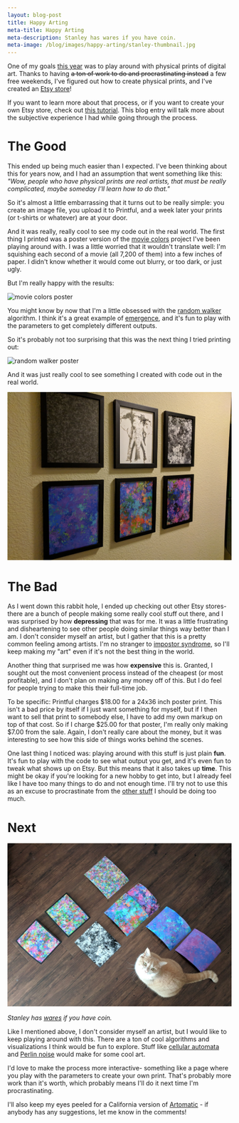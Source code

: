 ```yaml
---
layout: blog-post
title: Happy Arting
meta-title: Happy Arting
meta-description: Stanley has wares if you have coin.
meta-image: /blog/images/happy-arting/stanley-thumbnail.jpg
---
```


One of my goals [this year](/blog/happy-new-year-2019) was to play around with physical prints of digital art. Thanks to having ~~a ton of work to do and procrastinating instead~~ a few free weekends, I've figured out how to create physical prints, and I've created an [Etsy store](https://www.etsy.com/shop/HappyCoding)!

If you want to learn more about that process, or if you want to create your own Etsy store, check out [this tutorial](/tutorials/how-to/sell-digital-art-online). This blog entry will talk more about the subjective experience I had while going through the process.

# The Good

This ended up being much easier than I expected. I've been thinking about this for years now, and I had an assumption that went something like this: *"Wow, people who have physical prints are real artists, that must be really complicated, maybe someday I'll learn how to do that."*

So it's almost a little embarrassing that it turns out to be really simple: you create an image file, you upload it to Printful, and a week later your prints (or t-shirts or whatever) are at your door.

And it was really, really cool to see my code out in the real world. The first thing I printed was a poster version of the [movie colors](/gallery/movie-colors/index) project I've been playing around with. I was a little worried that it wouldn't translate well: I'm squishing each second of a movie (all 7,200 of them) into a few inches of paper. I didn't know whether it would come out blurry, or too dark, or just ugly.

But I'm really happy with the results:

![movie colors poster](/blog/images/happy-arting/movie-colors-poster.jpg)

You might know by now that I'm a little obsessed with the [random walker](https://en.wikipedia.org/wiki/Random_walk) algorithm. I think it's a great example of [emergence](https://en.wikipedia.org/wiki/Emergence), and it's fun to play with the parameters to get completely different outputs.

So it's probably not too surprising that this was the next thing I tried printing out:

![random walker poster](/blog/images/happy-arting/random-walker-poster.jpg)

And it was just really cool to see something I created with code out in the real world.

![posters hung up on a wall](/blog/images/happy-arting/wall-art.jpg)

# The Bad

As I went down this rabbit hole, I ended up checking out other Etsy stores- there are a bunch of people making some really cool stuff out there, and I was surprised by how **depressing** that was for me. It was a little frustrating and disheartening to see other people doing similar things way better than I am. I don't consider myself an artist, but I gather that this is a pretty common feeling among artists. I'm no stranger to [impostor syndrome](https://en.wikipedia.org/wiki/Impostor_syndrome), so I'll keep making my "art" even if it's not the best thing in the world.

Another thing that surprised me was how **expensive** this is. Granted, I sought out the most convenient process instead of the cheapest (or most profitable), and I don't plan on making any money off of this. But I do feel for people trying to make this their full-time job.

To be specific: Printful charges $18.00 for a 24x36 inch poster print. This isn't a bad price by itself if I just want something for myself, but if I then want to sell that print to somebody else, I have to add my own markup on top of that cost. So if I charge $25.00 for that poster, I'm really only making $7.00 from the sale. Again, I don't really care about the money, but it was interesting to see how this side of things works behind the scenes.

One last thing I noticed was: playing around with this stuff is just plain **fun**. It's fun to play with the code to see what output you get, and it's even fun to tweak what shows up on Etsy. But this means that it also takes up **time**. This might be okay if you're looking for a new hobby to get into, but I already feel like I have too many things to do and not enough time. I'll try not to use this as an excuse to procrastinate from the [other stuff](/tutorials/libgdx) I should be doing too much.

# Next

![Stanley next to art](/tutorials/how-to/images/stanley-etsy.jpg)

*Stanley has [wares](https://www.etsy.com/shop/HappyCoding) if you have coin.*

Like I mentioned above, I don't consider myself an artist, but I would like to keep playing around with this. There are a ton of cool algorithms and visualizations I think would be fun to explore. Stuff like [cellular automata](https://en.wikipedia.org/wiki/Cellular_automaton) and [Perlin noise](https://en.wikipedia.org/wiki/Perlin_noise) would make for some cool art.

I'd love to make the process more interactive- something like a page where you play with the parameters to create your own print. That's probably more work than it's worth, which probably means I'll do it next time I'm procrastinating.

I'll also keep my eyes peeled for a California version of [Artomatic](http://www.artomatic.org/) - if anybody has any suggestions, let me know in the comments!